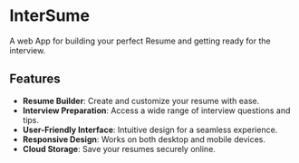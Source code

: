 # InterSume
A web App for building your perfect Resume and getting ready for the interview.
<br/>
## Features
- **Resume Builder**: Create and customize your resume with ease.
- **Interview Preparation**: Access a wide range of interview questions and tips.
- **User-Friendly Interface**: Intuitive design for a seamless experience.
- **Responsive Design**: Works on both desktop and mobile devices.
- **Cloud Storage**: Save your resumes securely online.

